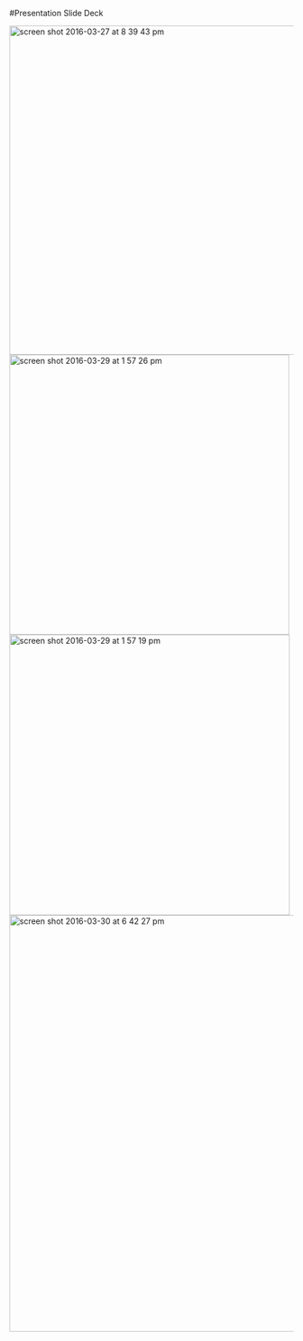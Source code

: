 #Presentation Slide Deck


<img width="583" alt="screen shot 2016-03-27 at 8 39 43 pm" src="https://cloud.githubusercontent.com/assets/17163721/14069185/13fbdfec-f45c-11e5-8fe3-44b1cd461b7b.png">


<img width="496" alt="screen shot 2016-03-29 at 1 57 26 pm" src="https://cloud.githubusercontent.com/assets/17163721/14119954/47c16080-f5b6-11e5-93b1-2b6b5fc33297.png">


<img width="497" alt="screen shot 2016-03-29 at 1 57 19 pm" src="https://cloud.githubusercontent.com/assets/17163721/14119956/4a6cad94-f5b6-11e5-8e41-39ae75c89ffc.png">


<img width="738" alt="screen shot 2016-03-30 at 6 42 27 pm" src="https://cloud.githubusercontent.com/assets/17163721/14161173/478e7232-f6a7-11e5-8fa8-41d992503eea.png">


